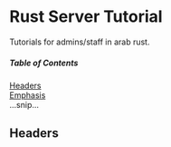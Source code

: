 # Rust Server Tutorial
Tutorials for admins/staff in arab rust.

##### Table of Contents  
[Headers](#headers)  
[Emphasis](#emphasis)  
...snip...    
<a name="headers"/>
## Headers

